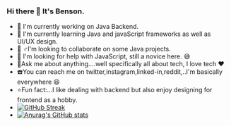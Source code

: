 ### Hi there 👋 It's Benson.
- 🔭 I'm currently working on Java Backend.
- 🌱 I'm currently learning Java and javaScript frameworks as well as UI/UX design.
- 🤾‍ ♂️I'm looking to collaborate on some Java projects.
- 💙 I'm looking for help with JavaScript, still a novice here. 😅
- 🤔Ask me about anything....well specifically all about tech, I love tech ♥️
- ☎️You can reach me on twitter,instagram,linked-in,reddit,..I'm basically everywhere 😆
- ⭐Fun fact:...I like dealing with backend but also enjoy designing for frontend as a hobby.
- [![GitHub Streak](http://github-readme-streak-stats.herokuapp.com?user=fslnhv&theme=midnight-purple&hide_border=true&date_format=M%20j%5B%2C%20Y%5D)](https://git.io/streak-stats)
- [![Anurag's GitHub stats](https://github-readme-stats.vercel.app/api?username=fslnhv&theme=midnight-purple&hide=issues&count_private=true)](https://github.com/anuraghazra/github-readme-stats)

